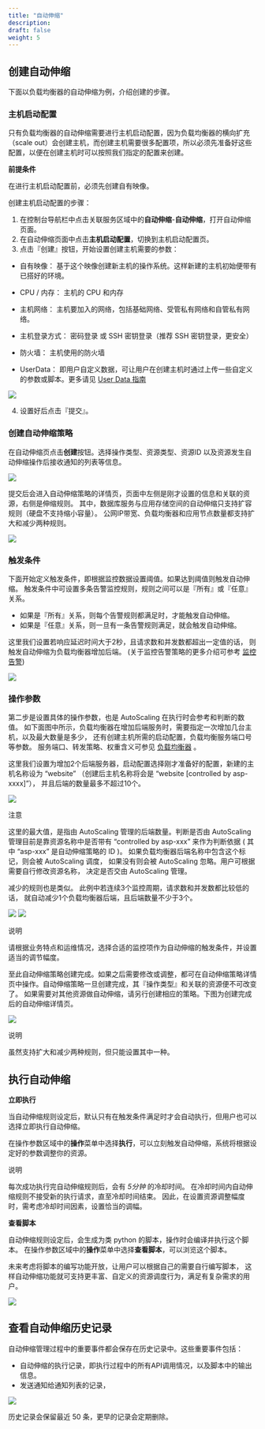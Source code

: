 ```yaml
---
title: "自动伸缩"
description: 
draft: false
weight: 5
---
```




## 创建自动伸缩

下面以负载均衡器的自动伸缩为例，介绍创建的步骤。

### 主机启动配置

只有负载均衡器的自动伸缩需要进行主机启动配置，因为负载均衡器的横向扩充（scale out）会创建主机，而创建主机需要很多配置项，所以必须先准备好这些配置，以便在创建主机时可以按照我们指定的配置来创建。

**前提条件**

在进行主机启动配置前，必须先创建自有映像。

创建主机启动配置的步骤：
1. 在控制台导航栏中点击关联服务区域中的**自动伸缩**-**自动伸缩**，打开自动伸缩页面。
2. 在自动伸缩页面中点击**主机启动配置**，切换到主机启动配置页。
3. 点击『创建』按钮，开始设置创建主机需要的参数：
*   自有映像：
    基于这个映像创建新主机的操作系统。这样新建的主机初始便带有已搭好的环境。

*   CPU / 内存：
    主机的 CPU 和内存

*   主机网络：
    主机要加入的网络，包括基础网络、受管私有网络和自管私有网络。

*   主机登录方式：
    密码登录 或 SSH 密钥登录（推荐 SSH 密钥登录，更安全）

*   防火墙：
    主机使用的防火墙

*   UserData：
    即用户自定义数据，可让用户在创建主机时通过上传一些自定义的参数或脚本。更多请见 [User Data 指南](../../../../../compute/vm/manual/userdata/)

![](../_images/create-launch-configuration.png)

4. 设置好后点击『提交』。



### 创建自动伸缩策略

在自动伸缩页点击**创建**按钮。选择操作类型、资源类型、资源ID 以及资源发生自动伸缩操作后接收通知的列表等信息。

![](../_images/create-autoscaling-policy.png)

提交后会进入自动伸缩策略的详情页，页面中左侧是刚才设置的信息和关联的资源，右侧是伸缩规则。 其中，数据库服务与应用存储空间的自动伸缩只支持扩容规则（硬盘不支持缩小容量）。 公网IP带宽、负载均衡器和应用节点数量都支持扩大和减少两种规则。

![](../_images/autoscaling-policy-detail-page-empty.png)

### 触发条件

下面开始定义触发条件，即根据监控数据设置阈值。如果达到阈值则触发自动伸缩。 触发条件中可设置多条告警监控规则，规则之间可以是『所有』或『任意』关系。

*   如果是『所有』关系，则每个告警规则都满足时，才能触发自动伸缩。
*   如果是『任意』关系，则一旦有一条告警规则满足，就会触发自动伸缩。

这里我们设置若响应延迟时间大于2秒，且请求数和并发数都超出一定值的话， 则触发自动伸缩为负载均衡器增加后端。 (关于监控告警策略的更多介绍可参考 [监控告警](../../../../../cloudsat/alarm-service/manual/alarm_service))

![](../_images/autoscaling-increase-trigger.png)

### 操作参数

第二步是设置具体的操作参数，也是 AutoScaling 在执行时会参考和判断的数值。 如下面图中所示，负载均衡器在增加后端服务时，需要指定一次增加几台主机，以及最大数量是多少， 还有创建主机所需的启动配置，负载均衡服务端口号等参数。 服务端口、转发策略、权重含义可参见 [负载均衡器](../../../../../network/loadbalancer/manual/lb_user_guide) 。

这里我们设置为增加2个后端服务器，启动配置选择刚才准备好的配置，新建的主机名称设为 “website” （创建后主机名称将会是 “website [controlled by asp-xxxx]”）， 并且后端的数量最多不超过10个。

![](../_images/autoscaling-increase-params.png)

注意

这里的最大值，是指由 AutoScaling 管理的后端数量。判断是否由 AutoScaling 管理目前是靠资源名称中是否带有 “controlled by asp-xxx” 来作为判断依据 ( 其中 “asp-xxx” 是自动伸缩策略的 ID )。 如果负载均衡器后端名称中包含这个标记，则会被 AutoScaling 调度， 如果没有则会被 AutoScaling 忽略。用户可根据需要自行修改资源名称， 决定是否交由 AutoScaling 管理。

减少的规则也是类似。 此例中若连续3个监控周期，请求数和并发数都比较低的话， 就自动减少1个负载均衡器后端，且后端数量不少于3个。

![](../_images/autoscaling-decrease-trigger.png) 
![](../_images/autoscaling-decrease-params.png)

说明

请根据业务特点和运维情况，选择合适的监控项作为自动伸缩的触发条件，并设置适当的调节幅度。

至此自动伸缩策略创建完成。如果之后需要修改或调整，都可在自动伸缩策略详情页中操作。自动伸缩策略一旦创建完成，其『操作类型』和关联的资源便不可改变了。 如果需要对其他资源做自动伸缩，请另行创建相应的策略。下图为创建完成后的自动伸缩详情页。

![](../_images/autoscaling-policy-detail-page.png)

说明

虽然支持扩大和减少两种规则，但只能设置其中一种。

## 执行自动伸缩

**立即执行**

当自动伸缩规则设定后，默认只有在触发条件满足时才会自动执行，但用户也可以选择立即执行自动伸缩。 

在操作参数区域中的**操作**菜单中选择**执行**，可以立刻触发自动伸缩，系统将根据设定好的参数调整你的资源。

说明

每次成功执行完自动伸缩规则后，会有 _5分钟_ 的冷却时间。 在冷却时间内自动伸缩规则不接受新的执行请求，直至冷却时间结束。 因此，在设置资源调整幅度时，需考虑冷却时间因素，设置恰当的调幅。

**查看脚本**

自动伸缩规则设定后，会生成为类 python 的脚本，操作时会编译并执行这个脚本。 在操作参数区域中的**操作**菜单中选择**查看脚本**，可以浏览这个脚本。

未来考虑将脚本的编写功能开放，让用户可以根据自己的需要自行编写脚本， 这样自动伸缩功能就可支持更丰富、自定义的资源调度行为，满足有复杂需求的用户。

![](../_images/autoscaling-script.png)

## 查看自动伸缩历史记录

自动伸缩管理过程中的重要事件都会保存在历史记录中。这些重要事件包括：

*   自动伸缩的执行记录，即执行过程中的所有API调用情况，以及脚本中的输出信息。
*   发送通知给通知列表的记录，

![](../_images/autoscaling-history.png)

历史记录会保留最近 50 条，更早的记录会定期删除。
